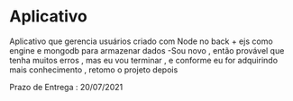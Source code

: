 # Aplicativo
Aplicativo que gerencia usuários criado com Node no back + ejs como engine e mongodb para armazenar dados
-Sou novo , então provável que tenha muitos erros , mas eu vou terminar , e conforme eu for adquirindo mais conhecimento , retomo o projeto depois

Prazo de Entrega : 20/07/2021
